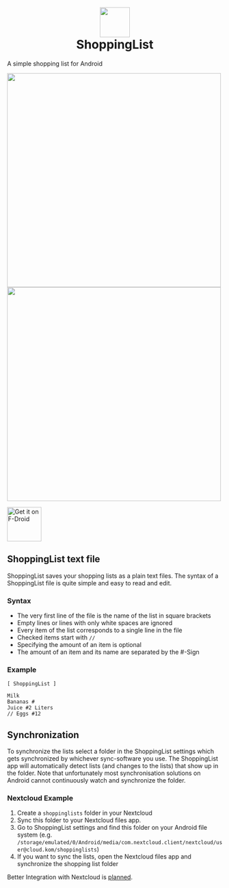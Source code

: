 <h1 align="center"><img src="app/src/main/res/mipmap-xxhdpi/ic_launcher.png" width="70" height="70" /><br/> ShoppingList</h1>
A simple shopping list for Android

<p float="left">
  <img src="fastlane/metadata/android/en-US/images/phoneScreenshots/01_list_content.png" height="500" />
  <img src="fastlane/metadata/android/en-US/images/phoneScreenshots/00_lists.png" height="500" />
</p>

<a href="https://f-droid.org/packages/com.woefe.shoppinglist/" target="_blank">
    <img src="https://f-droid.org/badge/get-it-on.png" alt="Get it on F-Droid" height="80"/>
</a>

## ShoppingList text file
ShoppingList saves your shopping lists as a plain text files.
The syntax of a ShoppingList file is quite simple and easy to read and edit.

### Syntax
 * The very first line of the file is the name of the list in square brackets
 * Empty lines or lines with only white spaces are ignored
 * Every item of the list corresponds to a single line in the file
 * Checked items start with `//`
 * Specifying the amount of an item is optional
 * The amount of an item and its name are separated by the #-Sign

### Example
```
[ ShoppingList ]

Milk
Bananas #
Juice #2 Liters
// Eggs #12
```

## Synchronization
To synchronize the lists select a folder in the ShoppingList settings which gets synchronized by whichever sync-software you use.
The ShoppingList app will automatically detect lists (and changes to the lists) that show up in the folder.
Note that unfortunately most synchronisation solutions on Android cannot continuously watch and synchronize the folder.

### Nextcloud Example
1. Create a `shoppinglists` folder in your Nextcloud
2. Sync this folder to your Nextcloud files app.
3. Go to ShoppingList settings and find this folder on your Android file system (e.g. `/storage/emulated/0/Android/media/com.nextcloud.client/nextcloud/user@cloud.kom/shoppinglists`)
4. If you want to sync the lists, open the Nextcloud files app and synchronize the shopping list folder

Better Integration with Nextcloud is [planned](https://github.com/woefe/ShoppingList/issues/17).
